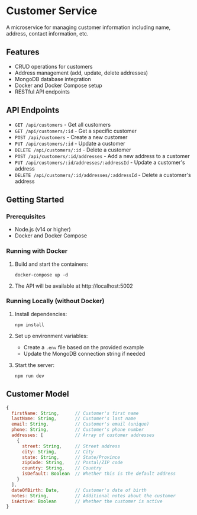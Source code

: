 # Customer Service

A microservice for managing customer information including name, address, contact information, etc.

## Features

- CRUD operations for customers
- Address management (add, update, delete addresses)
- MongoDB database integration
- Docker and Docker Compose setup
- RESTful API endpoints

## API Endpoints

- `GET /api/customers` - Get all customers
- `GET /api/customers/:id` - Get a specific customer
- `POST /api/customers` - Create a new customer
- `PUT /api/customers/:id` - Update a customer
- `DELETE /api/customers/:id` - Delete a customer
- `POST /api/customers/:id/addresses` - Add a new address to a customer
- `PUT /api/customers/:id/addresses/:addressId` - Update a customer's address
- `DELETE /api/customers/:id/addresses/:addressId` - Delete a customer's address

## Getting Started

### Prerequisites

- Node.js (v14 or higher)
- Docker and Docker Compose

### Running with Docker

1. Build and start the containers:
   ```
   docker-compose up -d
   ```

2. The API will be available at http://localhost:5002

### Running Locally (without Docker)

1. Install dependencies:
   ```
   npm install
   ```

2. Set up environment variables:
   - Create a `.env` file based on the provided example
   - Update the MongoDB connection string if needed

3. Start the server:
   ```
   npm run dev
   ```

## Customer Model

```javascript
{
  firstName: String,      // Customer's first name
  lastName: String,       // Customer's last name
  email: String,          // Customer's email (unique)
  phone: String,          // Customer's phone number
  addresses: [            // Array of customer addresses
    {
      street: String,     // Street address
      city: String,       // City
      state: String,      // State/Province
      zipCode: String,    // Postal/ZIP code
      country: String,    // Country
      isDefault: Boolean  // Whether this is the default address
    }
  ],
  dateOfBirth: Date,      // Customer's date of birth
  notes: String,          // Additional notes about the customer
  isActive: Boolean       // Whether the customer is active
}
```
